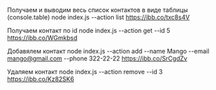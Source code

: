 Получаем и выводим весь список контактов в виде таблицы (console.table)
node index.js --action list
https://ibb.co/txc8s4V

Получаем контакт по id
node index.js --action get --id 5
https://ibb.co/WGmkbsd

Добавялем контакт
node index.js --action add --name Mango --email mango@gmail.com --phone 322-22-22
https://ibb.co/SrCgdZv

Удаляем контакт
node index.js --action remove --id 3
https://ibb.co/Kz82SK6
